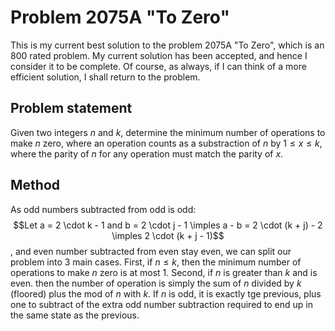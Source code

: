 # Problem 2075A "To Zero"
This is my current best solution to the problem 2075A "To Zero", which is an 800 rated problem. My current solution has been accepted, and hence I consider it to be complete. Of course, as always, if I can think of a more efficient solution, I shall return to the problem. 

## Problem statement
Given two integers $n$ and $k$, determine the minimum number of operations to make $n$ zero, where an operation counts as a substraction of $n$ by $1 \leq x \leq k$, where the parity of $n$ for any operation must match the parity of $x$.

## Method
As odd numbers subtracted from odd is odd: $$Let a = 2 \cdot k - 1 and b = 2 \cdot j - 1 \imples a - b = 2 \cdot (k + j) - 2 \imples 2 \cdot (k + j - 1)$$, and even number subtracted from even stay even, we can split our problem into 3 main cases. First, if $n \leq k$, then the minimum number of operations to make $n$ zero is at most $1$. Second, if $n$ is greater than $k$ and is even. then the number of operation is simply the sum of $n$ divided by $k$ (floored) plus the mod of $n$ with $k$. If $n$ is odd, it is exactly tge previous, plus one to subtract of the extra odd number subtraction required to end up in the same state as the previous.